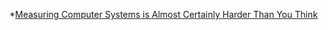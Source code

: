 *[Measuring Computer Systems is Almost Certainly Harder Than You Think](https://www.cs.cornell.edu/courses/cs6120/2019fa/blog/measurement/)

